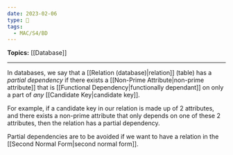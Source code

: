 ```yaml
---
date: 2023-02-06
type: 🧠
tags:
  - MAC/S4/BD
---
```


**Topics:** [[Database]]

---

In databases, we say that a [[Relation (database)|relation]] (table) has a _partial dependency_ if there exists a [[Non-Prime Attribute|non-prime attribute]] that is [[Functional Dependency|functionally dependant]] on only a part of _any_ [[Candidate Key|candidate key]].

For example, if a candidate key in our relation is made up of 2 attributes, and there exists a non-prime attribute that only depends on one of these 2 attributes, then the relation has a partial dependency.

Partial dependencies are to be avoided if we want to have a relation in the [[Second Normal Form|second normal form]].
